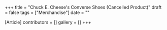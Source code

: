 +++
title = "Chuck E. Cheese's Converse Shoes (Cancelled Product)"
draft = false
tags = ["Merchandise"]
date = ""

[Article]
contributors = []
gallery = []
+++